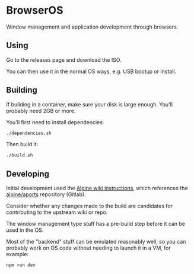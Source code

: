 # BrowserOS

Window management and application development through browsers.

## Using

Go to the releases page and download the ISO.

You can then use it in the normal OS ways, e.g. USB bootup or install.

## Building

If building in a container, make sure your disk is large enough. You'll probably need 2GB or more.

You'll first need to install dependencies:

```bash
./dependencies.sh
```

Then build it:

```bash
./build.sh
```

## Developing

Initial development used the [Alpine wiki instructions](https://wiki.alpinelinux.org/wiki/How_to_make_a_custom_ISO_image_with_mkimage), which references the [alpine/aports](https://gitlab.alpinelinux.org/alpine/aports) repository (Gitlab).

Consider whether any changes made to the build are candidates for contributing to the upstream wiki or repo.

The window management type stuff has a pre-build step before it can be used in the OS.

Most of the "backend" stuff can be emulated reasonably well, so you can probably work on OS code without needing to launch it in a VM, for example:

```bash
npm run dev
```
